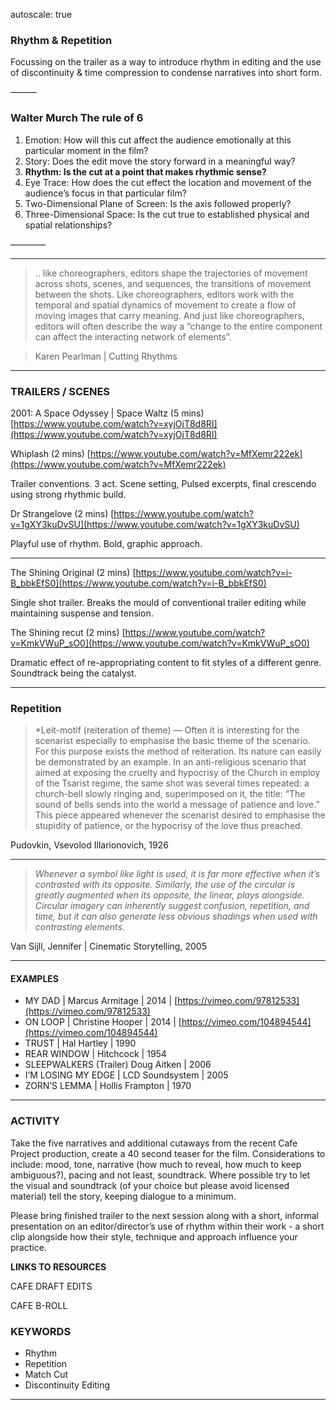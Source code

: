 autoscale: true

### Rhythm & Repetition

Focussing on the trailer as a way to introduce rhythm in editing and the use of discontinuity & time compression to condense narratives into short form.

———

### Walter Murch The rule of 6

1. Emotion: How will this cut affect the audience emotionally at this particular moment in the film?
2. Story: Does the edit move the story forward in a meaningful way?
3. **Rhythm: Is the cut at a point that makes rhythmic sense?**
4. Eye Trace: How does the cut effect the location and movement of the audience’s focus in that particular film?
5. Two-Dimensional Plane of Screen: Is the axis followed properly?
6. Three-Dimensional Space: Is the cut true to established physical and spatial relationships?

————

---


> .. like choreographers, editors shape the trajectories of movement across shots, scenes, and sequences, the transitions of movement between the shots. Like choreographers, editors work with the temporal and spatial dynamics of movement to create a flow of moving images that carry meaning. And just like choreographers, editors will often describe the way a “change to the entire component can affect the interacting network of elements”.

> Karen Pearlman | Cutting Rhythms 

---



### TRAILERS / SCENES

2001: A Space Odyssey | Space Waltz (5 mins)
[https://www.youtube.com/watch?v=xyjOjT8d8RI](https://www.youtube.com/watch?v=xyjOjT8d8RI)

Whiplash (2 mins)
[https://www.youtube.com/watch?v=MfXemr222ek](https://www.youtube.com/watch?v=MfXemr222ek)

Trailer conventions. 3 act. Scene setting, Pulsed excerpts, final crescendo using strong rhythmic build.

Dr Strangelove (2 mins)
[https://www.youtube.com/watch?v=1gXY3kuDvSU](https://www.youtube.com/watch?v=1gXY3kuDvSU)

Playful use of rhythm. Bold, graphic approach.

---

The Shining Original (2 mins)
[https://www.youtube.com/watch?v=i-B_bbkEfS0](https://www.youtube.com/watch?v=i-B_bbkEfS0)

Single shot trailer. Breaks the mould of conventional trailer editing while maintaining suspense and tension.

The Shining recut (2 mins)
[https://www.youtube.com/watch?v=KmkVWuP_sO0](https://www.youtube.com/watch?v=KmkVWuP_sO0)

Dramatic effect of re-appropriating content to fit styles of a different genre. Soundtrack being the catalyst.

---

### Repetition

> *Leit-motif (reiteration of theme) — Often it is interesting for the scenarist especially to emphasise the basic theme of the scenario. For this purpose exists the method of reiteration. Its nature can easily be demonstrated by an example. In an anti-religious scenario that aimed at exposing the cruelty and hypocrisy of the Church in employ of the Tsarist regime, the same shot was several times repeated: a church-bell slowly ringing and, superimposed on it, the title: “The sound of bells sends into the world a message of patience and love.” This piece appeared whenever the scenarist desired to emphasise the stupidity of patience, or the hypocrisy of the love thus preached.

 Pudovkin, Vsevolod Illarionovich, 1926

---

> *Whenever a symbol like light is used, it is far more effective when it’s contrasted with its opposite. Similarly, the use of the circular is greatly augmented when its opposite, the linear, plays alongside. Circular imagery can inherently suggest confusion, repetition, and time, but it can also generate less obvious shadings when used with contrasting elements*.


Van Sijll, Jennifer | Cinematic Storytelling, 2005

---

#### EXAMPLES

- MY DAD | Marcus Armitage | 2014 | [https://vimeo.com/97812533](https://vimeo.com/97812533)
- ON LOOP | Christine Hooper | 2014 | [https://vimeo.com/104894544](https://vimeo.com/104894544)
- TRUST | Hal Hartley | 1990
- REAR WINDOW | Hitchcock | 1954
-   SLEEPWALKERS (Trailer) Doug Aitken | 2006
- I’M LOSING MY EDGE | LCD Soundsystem | 2005
- ZORN’S LEMMA | Hollis Frampton | 1970

---

### ACTIVITY

Take the five narratives and additional cutaways from the recent Cafe Project production, create a 40 second teaser for the film. Considerations to include: mood, tone, narrative (how much to reveal, how much to keep ambiguous?), pacing and not least, soundtrack. Where possible try to let the visual and soundtrack (of your choice but please avoid licensed material) tell the story, keeping dialogue to a minimum.

Please bring finished trailer to the next session along with a short, informal presentation on an editor/director’s use of rhythm within their work - a short clip alongside how their style, technique and approach influence your practice.

**LINKS TO RESOURCES**

CAFE DRAFT EDITS


CAFE B-ROLL

### KEYWORDS

- Rhythm
- Repetition
- Match Cut
- Discontinuity Editing

---


